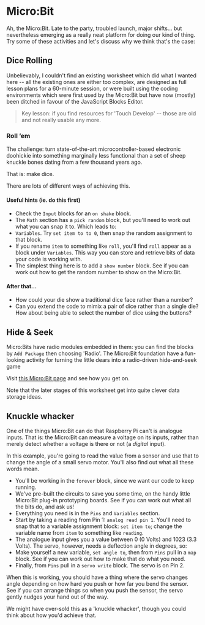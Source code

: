 # Micro:Bit

Ah, the Micro:Bit. Late to the party, troubled launch, major shifts... but nevertheless emerging as a really neat platform for doing our kind of thing. Try some of these activities and let's discuss why we think that's the case:

## Dice Rolling

Unbelievably, I couldn't find an existing worksheet which did what I wanted here -- all the existing ones are either too complex, are designed as full lesson plans for a 60-minute session, or were built using the coding environments which were first used by the Micro:Bit but have now (mostly) been ditched in favour of the JavaScript Blocks Editor.

> Key lesson: if you find resources for 'Touch Develop' -- those are old and not really usable any more.

### Roll ’em

The challenge: turn state-of-the-art microcontroller-based electronic doohickie into something marginally less functional than a set of sheep knuckle bones dating from a few thousand years ago.

That is: make dice.

There are lots of different ways of achieving this.

#### Useful hints (ie. do this first)
* Check the `Input` blocks for an `on shake` block.
* The `Math` section has a `pick random` block, but you'll need to work out what you can snap it to. Which leads to:
* `Variables`. Try `set item to to 0`, then snap the random assignment to that block.
* If you rename `item` to something like `roll`, you'll find `roll` appear as a block under `Variables`. This way you can store and retrieve bits of data your code is working with.
* The simplest thing here is to add a `show number` block. See if you can work out how to get the random number to show on the Micro:Bit.

#### After that...
* How could your die show a traditional dice face rather than a number?
* Can you extend the code to mimix a pair of dice rather than a single die? How about being able to select the number of dice using the buttons?

## Hide & Seek

Micro:Bits have radio modules embedded in them: you can find the blocks by `Add Package` then choosing 'Radio'. The Micro:Bit foundation have a fun-looking activity for turning the little dears into a radio-driven hide-and-seek game

Visit [this Micro:Bit page](https://makecode.microbit.org/projects/hot-or-cold) and see how you get on.

Note that the later stages of this worksheet get into quite clever data storage ideas.

## Knuckle whacker

One of the things Micro:Bit can do that Raspberry Pi can't is analogue inputs. That is: the Micro:Bit can measure a voltage on its inputs, rather than merely detect whether a voltage is there or not (a *digital* input).

In this example, you're going to read the value from a sensor and use that to change the angle of a small servo motor. You'll also find out what all these words mean.

* You'll be working in the `forever` block, since we want our code to keep running.
* We've pre-built the circuits to save you some time, on the handy little Micro:Bit plug-in prototyping boards. See if you can work out what all the bits do, and ask us!
* Everything you need is in the `Pins` and `Variables` section.
* Start by taking a reading from Pin 1: `analog read pin 1`. You'll need to snap that to a variable assignment block: `set item to`; change the variable name from `item` to something like `reading`.
* The analogue input gives you a value between 0 (0 Volts) and 1023 (3.3 Volts). The servo, however, needs a deflection angle in degrees, so:
* Make yourself a new variable, `set angle to`, then from `Pins` pull in a `map` block. See if you can work out how to make that do what you need.
* Finally, from `Pins` pull in a `servo write` block. The servo is on Pin 2.

When this is working, you should have a thing where the servo changes angle depending on how hard you push or how far you bend the sensor. See if you can arrange things so when you push the sensor, the servo gently nudges your hand out of the way.

We might have over-sold this as a 'knuckle whacker', though you could think about how you'd achieve that.
